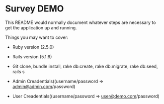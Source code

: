 # Survey DEMO

This README would normally document whatever steps are necessary to get the
application up and running.

Things you may want to cover:

* Ruby version (2.5.0)

* Rails version (5.1.6)

* Git clone, bundle install, rake db:create, rake db:migrate, rake db:seed, rails s

* Admin Creadentials((username/password => admin@admin.com/password)

* User Creadentials((username/password => user@demo.com/password)